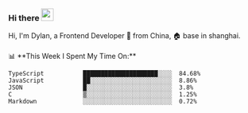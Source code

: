### Hi there <img src="https://media.giphy.com/media/hvRJCLFzcasrR4ia7z/giphy.gif" width="25px">

<!-- ![visitors](https://visitor-badge.glitch.me/badge?page_id=dislfyer.dislfyer) --!>

Hi, I'm Dylan, a Frontend Developer 🚀 from China, 🏠 base in shanghai.
<br/>
<br/>

📊 **This Week I Spent My Time On:**


<!--START_SECTION:waka-->

```text
TypeScript           █████████████████████░░░░  84.68%
JavaScript           ██░░░░░░░░░░░░░░░░░░░░░░░  8.86%
JSON                 █░░░░░░░░░░░░░░░░░░░░░░░░  3.8%
C                    ▒░░░░░░░░░░░░░░░░░░░░░░░░  1.25%
Markdown             ░░░░░░░░░░░░░░░░░░░░░░░░░  0.72%
```

<!--END_SECTION:waka-->

<!--
**About Me:**
 -->
